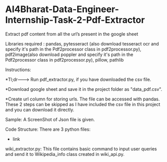 # AI4Bharat-Data-Engineer-Internship-Task-2-Pdf-Extractor
Extract pdf content from all the url’s present in the google sheet


Libraries required : pandas, pytesseract (also download tesseract ocr and specify it's path in the Pdf2processor class in pdf2processor.py), pdf2image(also download poppler and specify it's path in the Pdf2processor class in pdf2processor.py), pillow, pathlib

Instructions: 

*Tl;dr---> Run pdf_extractor.py, if you have downloaded the csv file.

*Download google sheet and save it in the project folder as "data_pdf.csv".

*Create url column for storing urls. The file can be accessed with pandas.
These 2 steps can be skipped as I have included the csv file in this project and you can download it directly.
          


Sample: A ScreenShot of Json file is given.

Code Structure: There are 3 python files:

* link

wiki_extractor.py: This file contains basic command to input user queries and send it to Wikipedia_info class created in wiki_api.py.
